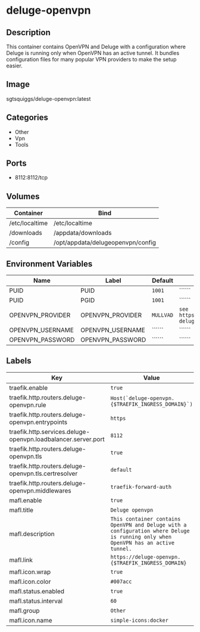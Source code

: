 # deluge-openvpn

## Description
This container contains OpenVPN and Deluge with a configuration where Deluge is running only when OpenVPN has an active tunnel. It bundles configuration files for many popular VPN providers to make the setup easier.

## Image
sgtsquiggs/deluge-openvpn:latest

## Categories
- Other
- Vpn
- Tools

## Ports
- 8112:8112/tcp

## Volumes
| Container | Bind |
|-----------|------|
| /etc/localtime | /etc/localtime |
| /downloads | /appdata/downloads |
| /config | /opt/appdata/delugeopenvpn/config |

## Environment Variables
| Name | Label | Default | Description |
|------|-------|---------|-------------|
| PUID | PUID | ```1001``` | `````` |
| PUID | PGID | ```1001``` | `````` |
| OPENVPN_PROVIDER | OPENVPN_PROVIDER | ```MULLVAD``` | ```see https://github.com/sgtsquiggs/docker-deluge-openvpn``` |
| OPENVPN_USERNAME | OPENVPN_USERNAME | `````` | `````` |
| OPENVPN_PASSWORD | OPENVPN_PASSWORD | `````` | `````` |

## Labels
| Key | Value |
|-----|-------|
| traefik.enable | ```true``` |
| traefik.http.routers.deluge-openvpn.rule | ```Host(`deluge-openvpn.{$TRAEFIK_INGRESS_DOMAIN}`)``` |
| traefik.http.routers.deluge-openvpn.entrypoints | ```https``` |
| traefik.http.services.deluge-openvpn.loadbalancer.server.port | ```8112``` |
| traefik.http.routers.deluge-openvpn.tls | ```true``` |
| traefik.http.routers.deluge-openvpn.tls.certresolver | ```default``` |
| traefik.http.routers.deluge-openvpn.middlewares | ```traefik-forward-auth``` |
| mafl.enable | ```true``` |
| mafl.title | ```Deluge openvpn``` |
| mafl.description | ```This container contains OpenVPN and Deluge with a configuration where Deluge is running only when OpenVPN has an active tunnel.``` |
| mafl.link | ```https://deluge-openvpn.{$TRAEFIK_INGRESS_DOMAIN}``` |
| mafl.icon.wrap | ```true``` |
| mafl.icon.color | ```#007acc``` |
| mafl.status.enabled | ```true``` |
| mafl.status.interval | ```60``` |
| mafl.group | ```Other``` |
| mafl.icon.name | ```simple-icons:docker``` |

